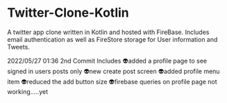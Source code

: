 # Twitter-Clone-Kotlin
A twitter app clone written in Kotlin and hosted with FireBase. Includes email authentication as well as FireStore storage for User information and Tweets.

2022/05/27
01:36
2nd Commit Includes
👽added a profile page to see signed in users posts only
👽new create post screen
👽added profile menu item
👽reduced the add button size
👽firebase queries on profile page not working.....yet
